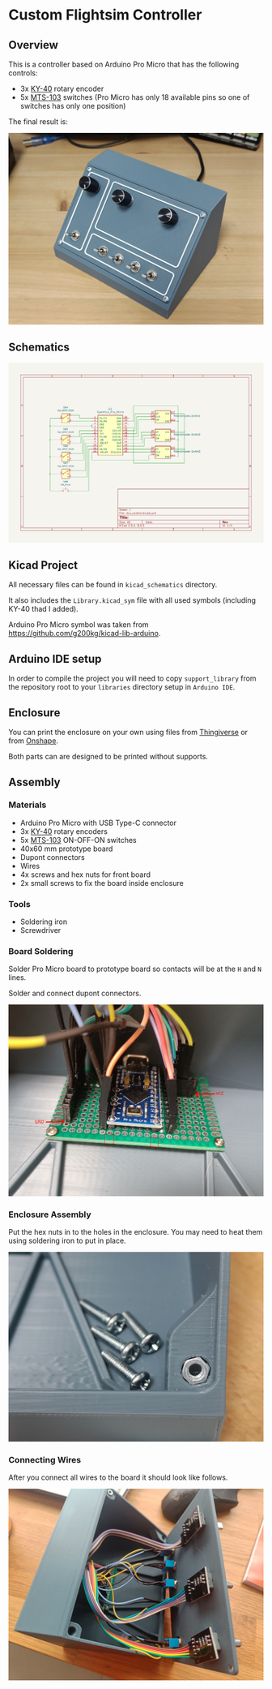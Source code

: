 # Custom Flightsim Controller

## Overview

This is a controller based on Arduino Pro Micro that has the following controls:

* 3x [KY-40][1] rotary encoder
* 5x [MTS-103][2] switches (Pro Micro has only 18 available pins so one of switches has only one position)

The final result is:

![controller](images/controller.jpg)

## Schematics

![schematics](images/schematics.png)

## Kicad Project

All necessary files can be found in `kicad_schematics` directory.

It also includes the `Library.kicad_sym` file with all used symbols (including KY-40 thad I added).

Arduino Pro Micro symbol was taken from https://github.com/g200kg/kicad-lib-arduino.

## Arduino IDE setup

In order to compile the project you will need to copy `support_library` from the repository root to your `libraries`
directory setup in `Arduino IDE`.

## Enclosure

You can print the enclosure on your own using files from [Thingiverse][4] or from [Onshape][3].

Both parts can are designed to be printed without supports.

## Assembly

### Materials

* Arduino Pro Micro with USB Type-C connector
* 3x [KY-40][1] rotary encoders
* 5x [MTS-103][2] ON-OFF-ON switches
* 40x60 mm prototype board
* Dupont connectors
* Wires
* 4x screws and hex nuts for front board
* 2x small screws to fix the board inside enclosure

### Tools

* Soldering iron
* Screwdriver

### Board Soldering

Solder Pro Micro board to prototype board so contacts will be at the `H` and `N` lines.

Solder and connect dupont connectors.

![board_placement](images/board_placement.jpg)

### Enclosure Assembly

Put the hex nuts in to the holes in the enclosure. You may need to heat them using soldering iron to put in place.

![nut_placement](images/nut_placement.jpg)

### Connecting Wires

After you connect all wires to the board it should look like follows.

![assembled](images/assembled.jpg)

[1]: https://components101.com/modules/KY-04-rotary-encoder-pinout-features-datasheet-working-application-alternative
[2]: https://www.electronicoscaldas.com/datasheet/MTS-SMTS-Series.pdf
[3]: https://cad.onshape.com/documents/e425ee2340f5601c5e1a5aaf/v/4324a4a94ae8675d3ea1beb6/e/39858566a553c3aea85e9fa7?renderMode=0&uiState=67234d16d387c934eef4d566
[4]: https://www.thingiverse.com/thing:6815039

